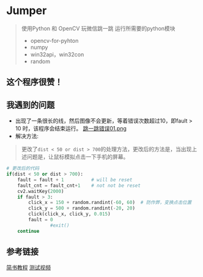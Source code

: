 # Jumper

> 使用Python 和 OpenCV 玩微信跳一跳
> 运行所需要的python模块
>
> - opencv-for-pyhton
> - numpy
> - win32api，win32con
> - random

## 这个程序很赞！

## 我遇到的问题
* 出现了一条很长的线，然后图像不会更新，等着错误次数超过10，即fault > 10 时，该程序会结束运行。
[跳一跳错误01.png](http://upload-images.jianshu.io/upload_images/6328913-29d98d380a939f42.png?imageMogr2/auto-orient/strip%7CimageView2/2/w/1240)
* 解决方法:
> 更改了`dist < 50 or dist > 700`的处理方法，更改后的方法是，当出现上述问题是，让鼠标模拟点击一下手机的屏幕。
```python
# 更改后的代码
if(dist < 50 or dist > 700):
    fault = fault + 1          # will be reset
    fault_cnt = fault_cnt+1    # not not be reset
    cv2.waitKey(2000)
    if fault > 3:
        click_x = 150 + random.randint(-60, 60)  # 防作弊，变换点击位置
        click_y = 500 + random.randint(-20, 20)
        click(click_x, click_y, 0.015)
        fault = 0
                #exit()
    continue
```
## 参考链接
[简书教程](https://www.jianshu.com/p/c5138500afbf)
[测试视频](http://v.youku.com/v_show/id_XMzM0MjU1NjY5Ng)
